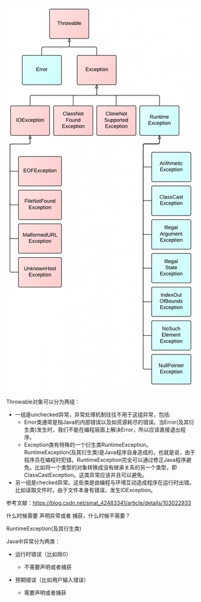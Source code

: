 ![img](https://raw.githubusercontent.com/miemiehoho/blog/master/picture/2021/12/202112101252247.png)



Throwable对象可以分为两组：

- 一组是unchecked异常，异常处理机制往往不用于这组异常，包括:
  - Error类通常是指Java的内部错误以及如资源耗尽的错误。当Error(及其衍生类)发生时，我们不能在编程层面上解决Error，所以应该直接退出程序。
  - Exception类有特殊的一个衍生类RuntimeException。RuntimeException(及其衍生类)是Java程序自身造成的，也就是说，由于程序员在编程时犯错。RuntimeException完全可以通过修正Java程序避免。比如将一个类型的对象转换成没有继承关系的另一个类型，即ClassCastException。这类异常应该并且可以避免。
- 另一组是checked异常。这些类是由编程与环境互动造成程序在运行时出错。比如读取文件时，由于文件本身有错误，发生IOException。



参考文献：https://blog.csdn.net/sinat_42483341/article/details/103022933



什么时候需要 声明异常或者 捕获，什么时候不需要？

RuntimeException(及其衍生类)



Java中异常分为两类：

- 运行时错误（比如除0）
  - 不需要声明或者捕获

- 预期错误（比如用户输入错误）
  - 需要声明或者捕获
